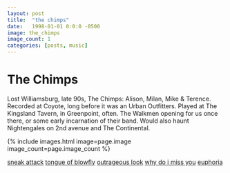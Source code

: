 ```yaml
---
layout: post
title:  "the chimps"
date:   1998-01-01 0:0:0 -0500
image: the_chimps
image_count: 1
categories: [posts, music]
---
```


# The Chimps

Lost Williamsburg, late 90s, The Chimps: Alison, Milan, Mike & Terence. Recorded at Coyote, long before it was an Urban Outfitters. Played at The Kingsland Tavern, in Greenpoint, often. The Walkmen opening for us once there, or some early incarnation of their band. Would also haunt Nightengales on 2nd avenue and The Continental.

{% include images.html image=page.image image_count=page.image_count %}

<a href="/assets/audio/chimps/sneak_attack.mp3">sneak attack</a>
<a href="/assets/audio/chimps/tongue_of_blowfly.mp3">tongue of blowfly</a>
<a href="/assets/audio/chimps/outrageous_look.mp3">outrageous look</a>
<a href="/assets/audio/chimps/why_do_i_miss_you.mp3">why do i miss you</a>
<a href="/assets/audio/chimps/euphoria.mp3">euphoria</a>
